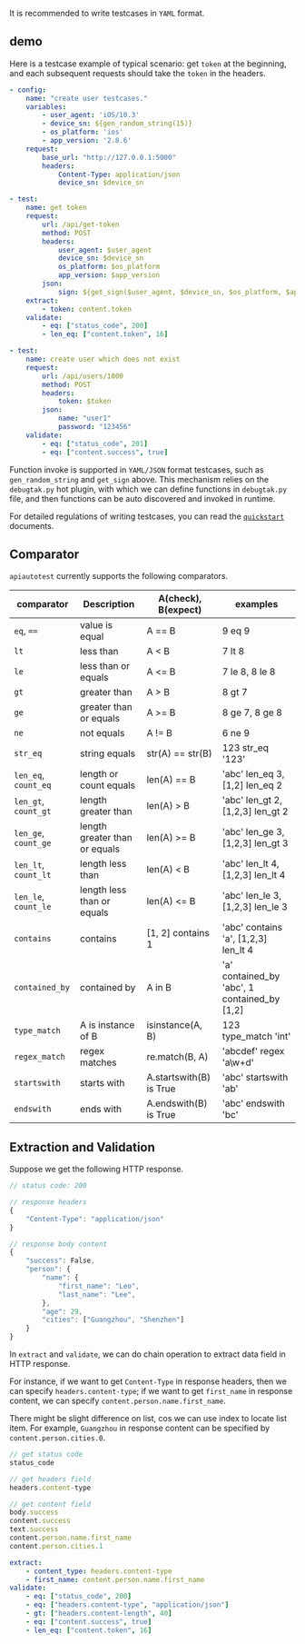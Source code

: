 It is recommended to write testcases in `YAML` format.

## demo

Here is a testcase example of typical scenario: get `token` at the beginning, and each subsequent requests should take the `token` in the headers.

```yaml
- config:
    name: "create user testcases."
    variables:
        - user_agent: 'iOS/10.3'
        - device_sn: ${gen_random_string(15)}
        - os_platform: 'ios'
        - app_version: '2.8.6'
    request:
        base_url: "http://127.0.0.1:5000"
        headers:
            Content-Type: application/json
            device_sn: $device_sn

- test:
    name: get token
    request:
        url: /api/get-token
        method: POST
        headers:
            user_agent: $user_agent
            device_sn: $device_sn
            os_platform: $os_platform
            app_version: $app_version
        json:
            sign: ${get_sign($user_agent, $device_sn, $os_platform, $app_version)}
    extract:
        - token: content.token
    validate:
        - eq: ["status_code", 200]
        - len_eq: ["content.token", 16]

- test:
    name: create user which does not exist
    request:
        url: /api/users/1000
        method: POST
        headers:
            token: $token
        json:
            name: "user1"
            password: "123456"
    validate:
        - eq: ["status_code", 201]
        - eq: ["content.success", true]
```

Function invoke is supported in `YAML/JSON` format testcases, such as `gen_random_string` and `get_sign` above. This mechanism relies on the `debugtak.py` hot plugin, with which we can define functions in `debugtak.py` file, and then functions can be auto discovered and invoked in runtime.

For detailed regulations of writing testcases, you can read the [`quickstart`](quickstart.md) documents.


## Comparator

`apiautotest` currently supports the following comparators.

| comparator | Description | A(check), B(expect) | examples |
| -- | -- | -- | -- |
| `eq`, `==` | value is equal | A == B | 9 eq 9 |
| `lt` | less than | A < B | 7 lt 8 |
| `le` | less than or equals | A <= B | 7 le 8, 8 le 8 |
| `gt` | greater than | A > B | 8 gt 7 |
| `ge` | greater than or equals | A >= B | 8 ge 7, 8 ge 8 |
| `ne` | not equals | A != B | 6 ne 9 |
| `str_eq` | string equals | str(A) == str(B) | 123 str_eq '123' |
| `len_eq`, `count_eq` | length or count equals | len(A) == B | 'abc' len_eq 3, [1,2] len_eq 2 |
| `len_gt`, `count_gt` | length greater than | len(A) > B | 'abc' len_gt 2, [1,2,3] len_gt 2 |
| `len_ge`, `count_ge` | length greater than or equals | len(A) >= B | 'abc' len_ge 3, [1,2,3] len_gt 3 |
| `len_lt`, `count_lt` | length less than | len(A) < B | 'abc' len_lt 4, [1,2,3] len_lt 4 |
| `len_le`, `count_le` | length less than or equals | len(A) <= B | 'abc' len_le 3, [1,2,3] len_le 3 |
| `contains` | contains | [1, 2] contains 1 | 'abc' contains 'a', [1,2,3] len_lt 4 |
| `contained_by` | contained by | A in B | 'a' contained_by 'abc', 1 contained_by [1,2] |
| `type_match` | A is instance of B | isinstance(A, B) | 123 type_match 'int' |
| `regex_match` | regex matches | re.match(B, A) | 'abcdef' regex 'a\w+d' |
| `startswith` | starts with | A.startswith(B) is True | 'abc' startswith 'ab' |
| `endswith` | ends with | A.endswith(B) is True | 'abc' endswith 'bc' |


## Extraction and Validation

Suppose we get the following HTTP response.

```javascript
// status code: 200

// response headers
{
    "Content-Type": "application/json"
}

// response body content
{
    "success": False,
    "person": {
        "name": {
            "first_name": "Leo",
            "last_name": "Lee",
        },
        "age": 29,
        "cities": ["Guangzhou", "Shenzhen"]
    }
}
```

In `extract` and `validate`, we can do chain operation to extract data field in HTTP response.

For instance, if we want to get `Content-Type` in response headers, then we can specify `headers.content-type`; if we want to get `first_name` in response content, we can specify `content.person.name.first_name`.

There might be slight difference on list, cos we can use index to locate list item. For example, `Guangzhou` in response content can be specified by `content.person.cities.0`.

```javascript
// get status code
status_code

// get headers field
headers.content-type

// get content field
body.success
content.success
text.success
content.person.name.first_name
content.person.cities.1
```

```yaml
extract:
    - content_type: headers.content-type
    - first_name: content.person.name.first_name
validate:
    - eq: ["status_code", 200]
    - eq: ["headers.content-type", "application/json"]
    - gt: ["headers.content-length", 40]
    - eq: ["content.success", true]
    - len_eq: ["content.token", 16]
```
